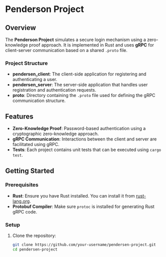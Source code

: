 # Penderson Project

## Overview
The **Penderson Project** simulates a secure login mechanism using a zero-knowledge proof approach. It is implemented in Rust and uses **gRPC** for client-server communication based on a shared `.proto` file.

### Project Structure
- **pendersen_client**: The client-side application for registering and authenticating a user.
- **pendersen_server**: The server-side application that handles user registration and authentication requests.
- **proto**: Directory containing the `.proto` file used for defining the gRPC communication structure.

## Features
- **Zero-Knowledge Proof**: Password-based authentication using a cryptographic zero-knowledge approach.
- **gRPC Communication**: Interactions between the client and server are facilitated using gRPC.
- **Tests**: Each project contains unit tests that can be executed using `cargo test`.

## Getting Started

### Prerequisites
- **Rust**: Ensure you have Rust installed. You can install it from [rust-lang.org](https://www.rust-lang.org).
- **Protobuf Compiler**: Make sure `protoc` is installed for generating Rust gRPC code.

### Setup
1. Clone the repository:
   ```bash
   git clone https://github.com/your-username/pendersen-project.git
   cd pendersen-project
